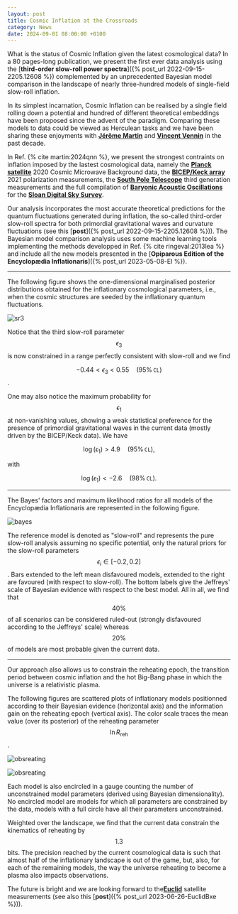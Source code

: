 ```yaml
---
layout: post
title: Cosmic Inflation at the Crossroads
category: News
date: 2024-09-01 08:00:00 +0100
---
```


What is the status of Cosmic Inflation given the latest cosmological
data? In a 80 pages-long publication, we present the first ever data
analysis using the [**third-order slow-roll power spectra**]({% post_url
2022-09-15-2205.12608 %}) complemented by
an unprecedented Bayesian model comparison in the landscape of nearly
three-hundred models of single-field slow-roll inflation.


In its simplest incarnation, Cosmic Inflation can be realised by a
single field rolling down a potential and hundred of different
theoretical embeddings have been proposed since the advent of the
paradigm. Comparing these models to data could be viewed as Herculean
tasks and we have been sharing these enjoyments with [**Jérôme
Martin**](https://www.iap.fr) and [**Vincent
Vennin**](https://www.lpens.ens.psl.eu/vincent-vennin/?lang=en) in the
past decade.

In Ref. {% cite martin:2024qnn %}, we present the strongest contraints
on inflation imposed by the lastest cosmological data, namely the
[**Planck
satellite**](https://en.wikipedia.org/wiki/Planck_(spacecraft)) 2020
Cosmic Microwave Background data, the [**BICEP/Keck
array**](https://bicepkeck.org/) 2021 polarization measurements, the
[**South Pole Telescope**](https://pole.uchicago.edu/public/Home.html)
third generation measurements and the full compilation of [**Baryonic
Acoustic
Oscillations**](https://en.wikipedia.org/wiki/Baryon_acoustic_oscillations)
for the [**Sloan Digital Sky Survey**](https://en.wikipedia.org/wiki/Sloan_Digital_Sky_Survey).

Our analysis incorporates the most accurate theoretical predictions
for the quantum fluctuations generated during inflation, the so-called
third-order slow-roll spectra for both primordial gravitational waves
and curvature fluctuations (see this [**post**]({% post_url
2022-09-15-2205.12608 %})). The Bayesian model comparison analysis
uses some machine learning tools implementing the methods developped
in Ref. {% cite ringeval:2013lea %} and include all the new models
presented in the [**Opiparous Edition of the Encyclopædia
Inflationaris**]({% post_url 2023-05-08-EI %}).

---

The following figure shows the one-dimensional marginalised posterior
distributions obtained for the inflationary cosmological parameters,
i.e., when the cosmic structures are seeded by the inflationary
quantum fluctuations. 

![sr3](/assets/images/2404.10647/sr3rdlogext_plc3_TTTEEE_lowE_camNPIPE_BK18_lens_BAO_SPT3G.png)

Notice that the third slow-roll parameter
$$\epsilon_3$$ is now constrained in a range perfectly consistent with slow-roll and we find

$$ -0.44 < \epsilon_3 < 0.55 \quad (95\%\,\texttt{CL}) $$.

One may also notice the maximum probability for $$\epsilon_1$$ at
non-vanishing values, showing a weak statistical preference for the
presence of primordial gravitational waves in the current data (mostly
driven by the BICEP/Keck data). We have

$$ \log(\epsilon_1) > 4.9 \quad (95\%\,\texttt{CL}),$$

with

$$ \log(\epsilon_1) < -2.6 \quad (98\%\,\texttt{CL}).$$

---

The Bayes' factors and maximum likelihood ratios for all models of the
Encyclopædia Inflationaris are represented in the following
figure.

![bayes](/assets/images/2404.10647/bestevid.png)

The reference model is denoted as "slow-roll" and represents the pure
slow-roll analysis assuming no specific potential, only the natural
priors for the slow-roll parameters $$\epsilon_i\in[-0.2,0.2]$$. Bars extended
to the left mean disfavoured models, extended to the right are
favoured (with respect to slow-roll). The bottom labels give the
Jeffreys' scale of Bayesian evidence with respect to the best
model. All in all, we find that $$40\%$$ of all scenarios can be
considered ruled-out (strongly disfavoured according to the Jeffreys'
scale) whereas $$20\%$$ of models are most probable given the current
data.

---

Our approach also allows us to constrain the reheating epoch, the
transition period between cosmic inflation and the hot Big-Bang phase
in which the universe is a relativistic plasma.

The following figures are scattered plots of inflationary models
positionned according to their Bayesian evidence (horizontal axis) and the
information gain on the reheating epoch (vertical axis). The color scale traces the mean value (over its posterior) of the reheating parameter $$\ln R_\mathrm{reh}$$.

![obsreating](/assets/images/2404.10647/obsreheating_Dklreh.png)

![obsreating](/assets/images/2404.10647/obsreheating_Dklreh_bestonly.png)

Each model is also encircled in a gauge counting the number of
unconstrained model parameters (derived using Bayesian
dimensionality). No encircled model are models for which all
parameters are constrained by the data, models with a full circle have
all their parameters unconstrained.

Weighted over the landscape, we find that the current data constrain
the kinematics of reheating by $$1.3$$ bits. The precision reached by
the current cosmological data is such that almost half of the
inflationary landscape is out of the game, but, also, for each of the
remaining models, the way the universe reheating to become a plasma
also impacts observations.

The future is bright and we are looking forward to the[**Euclid**](https://www.euclid-ec.org/)
satellite measurements (see also this [**post**]({% post_url
2023-06-26-EuclidBxe %})).

